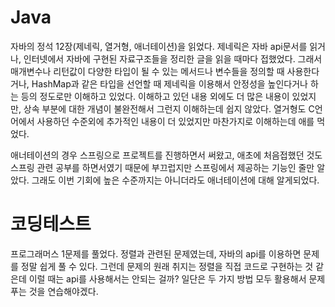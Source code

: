 # Java
자바의 정석 12장(제네릭, 열거형, 애너테이션)을 읽었다. 제네릭은 자바 api문서를 읽거나, 인터넷에서 자바에 구현된 자료구조들을 정리한
글을 읽을 때마다 접했었다. 그래서 매개변수나 리턴값이 다양한 타입이 될 수 있는 메서드나 변수들을 정의할 때 사용한다거나,
HashMap과 같은 타입을 선언할 때 제네릭을 이용해서 안정성을 높인다거나 하는 등의 정도로만 이해하고 있었다. 이해하고 있던 내용 외에도
더 많은 내용이 있었지만, 상속 부분에 대한 개념이 불완전해서 그런지 이해하는데 쉽지 않았다. 열거형도 C언어에서 사용하던 수준외에 
추가적인 내용이 더 있었지만 마찬가지로 이해하는데 애를 먹었다.

애너테이션의 경우 스프링으로 프로젝트를 진행하면서 써왔고, 애초에 처음접했던 것도 스프링 관련 공부를 하면서였기 때문에 부끄럽지만 
스프링에서 제공하는 기능인 줄만 알았다. 그래도 이번 기회에 높은 수준까지는 아니더라도 애너테이션에 대해 알게되었다.

# 코딩테스트
프로그래머스 1문제를 풀었다. 정렬과 관련된 문제였는데, 자바의 api를 이용하면 문제를 정말 쉽게 풀 수 있다.
그런데 문제의 원래 취지는 정렬을 직접 코드로 구현하는 것 같은데 이럴 때는 api를 사용해서는 안되는 걸까? 일단은 두 가지 방법 모두
활용해서 문제 푸는 것을 연습해야겠다.
